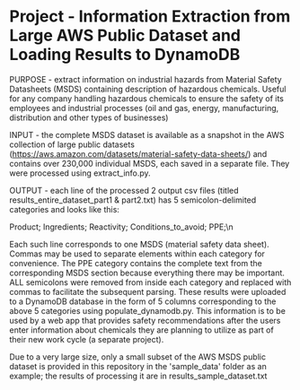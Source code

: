 # Project - Information Extraction from Large AWS Public Dataset and Loading Results to DynamoDB

PURPOSE - extract information on industrial hazards from Material Safety Datasheets (MSDS) containing description of hazardous chemicals. Useful for any company handling hazardous chemicals to ensure the safety of its employees and industrial processes (oil and gas, energy, manufacturing, distribution and other types of businesses)

INPUT - the complete MSDS dataset is available as a snapshot in the AWS collection of large public datasets (https://aws.amazon.com/datasets/material-safety-data-sheets/) and contains over 230,000 individual MSDS, each saved in a separate file. They were processed using extract_info.py.

OUTPUT - each line of the processed 2 output csv files (titled results_entire_dataset_part1 & part2.txt) has 5 semicolon-delimited categories and looks like this:

Product; Ingredients; Reactivity; Conditions_to_avoid; PPE;\n

Each such line corresponds to one MSDS (material safety data sheet). Commas may be used to separate elements within each category for convenience. The PPE category contains the complete text from the corresponding MSDS section because everything there may be important. ALL semicolons were removed from inside each category and replaced with commas to facilitate the subsequent parsing. These results were uploaded to a DynamoDB database in the form of 5 columns corresponding to the above 5 categories using populate_dynamodb.py. This information is to be used by a web app that provides safety recommendations after the users enter information about chemicals they are planning to utilize as part of their new work cycle (a separate project).

Due to a very large size, only a small subset of the AWS MSDS public dataset is provided in this repository in the 'sample_data' folder as an example; the results of processing it are in results_sample_dataset.txt
